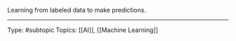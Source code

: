 Learning from labeled data to make predictions.
___
Type: #subtopic 
Topics: [[AI]], [[Machine Learning]]

